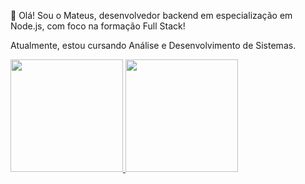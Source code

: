 👋 Olá! Sou o Mateus, desenvolvedor backend em especialização em Node.js, com foco na formação Full Stack!

Atualmente, estou cursando Análise e Desenvolvimento de Sistemas.

<div>
  <a href="https://github.com/tetbatista">
    <img loading="lazy" height="180em" src="https://github-readme-stats.vercel.app/api/top-langs/?username=tetbatista&layout=compact&langs_count=7&theme=dracula"/>
    <img loading="lazy" height="180em" src="https://github-readme-stats.vercel.app/api?username=tetbatista&show_icons=true&theme=dracula&count_private=true&cache_seconds=1800"/>
  </a>
</div>


<!--
**tetbatista/tetbatista** is a ✨ _special_ ✨ repository because its `README.md` (this file) appears on your GitHub profile.

Here are some ideas to get you started:

- 🔭 I’m currently working on ...
- 🌱 I’m currently learning ...
- 👯 I’m looking to collaborate on ...
- 🤔 I’m looking for help with ...
- 💬 Ask me about ...
- 📫 How to reach me: ...
- 😄 Pronouns: ...
- ⚡ Fun fact: ...
-->
